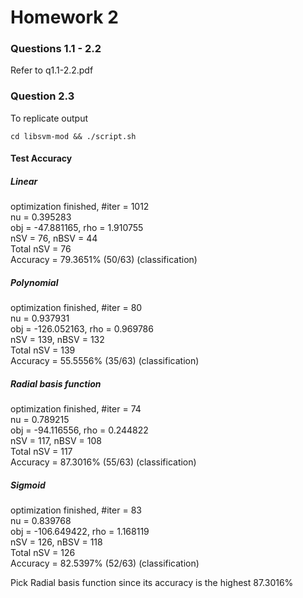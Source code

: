 # Homework 2

### Questions 1.1 - 2.2
Refer to q1.1-2.2.pdf

### Question 2.3
To replicate output
```
cd libsvm-mod && ./script.sh
```

#### Test Accuracy
##### Linear
optimization finished, #iter = 1012<br>
nu = 0.395283<br>
obj = -47.881165, rho = 1.910755<br>
nSV = 76, nBSV = 44<br>
Total nSV = 76<br>
Accuracy = 79.3651% (50/63) (classification)<br>
##### Polynomial
optimization finished, #iter = 80<br>
nu = 0.937931<br>
obj = -126.052163, rho = 0.969786<br>
nSV = 139, nBSV = 132<br>
Total nSV = 139<br>
Accuracy = 55.5556% (35/63) (classification)<br>
##### Radial basis function
optimization finished, #iter = 74<br>
nu = 0.789215<br>
obj = -94.116556, rho = 0.244822<br>
nSV = 117, nBSV = 108<br>
Total nSV = 117<br>
Accuracy = 87.3016% (55/63) (classification)<br>
##### Sigmoid
optimization finished, #iter = 83<br>
nu = 0.839768<br>
obj = -106.649422, rho = 1.168119<br>
nSV = 126, nBSV = 118<br>
Total nSV = 126<br>
Accuracy = 82.5397% (52/63) (classification)

Pick Radial basis function since its accuracy is the highest 87.3016%
